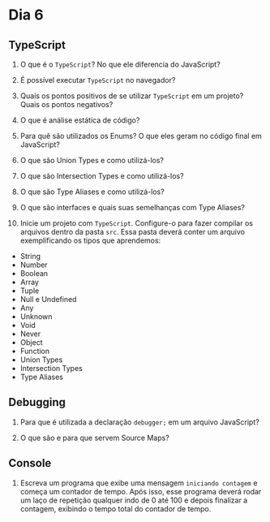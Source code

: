# Dia 6

## TypeScript

1) O que é o `TypeScript`? No que ele diferencia do JavaScript?

2) É possível executar `TypeScript` no navegador?

3) Quais os pontos positivos de se utilizar `TypeScript` em um projeto? Quais os pontos negativos?

4) O que é análise estática de código?

5) Para quê são utilizados os Enums? O que eles geram no código final em JavaScript?

6) O que são Union Types e como utilizá-los?

7) O que são Intersection Types e como utilizá-los?

8) O que são Type Aliases e como utilizá-los?

9) O que são interfaces e quais suas semelhanças com Type Aliases?

10) Inicie um projeto com `TypeScript`. Configure-o para fazer compilar os arquivos dentro da pasta `src`. Essa pasta deverá conter um arquivo exemplificando os tipos que aprendemos:
- String
- Number
- Boolean
- Array
- Tuple
- Null e Undefined
- Any
- Unknown
- Void
- Never
- Object
- Function
- Union Types
- Intersection Types
- Type Aliases

## Debugging

1) Para que é utilizada a declaração `debugger;` em um arquivo JavaScript?

2) O que são e para que servem Source Maps?

## Console

1) Escreva um programa que exibe uma mensagem `iniciando contagem` e começa um contador de tempo. Após isso, esse programa deverá rodar um laço de repetição qualquer indo de 0 até 100 e depois finalizar a contagem, exibindo o tempo total do contador de tempo.
